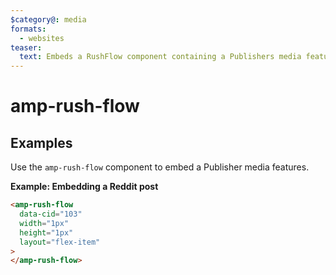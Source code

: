 ```yaml
---
$category@: media
formats:
  - websites
teaser:
  text: Embeds a RushFlow component containing a Publishers media features.
---
```


<!--
Copyright 2020 The AMP HTML Authors. All Rights Reserved.

Licensed under the Apache License, Version 2.0 (the "License");
you may not use this file except in compliance with the License.
You may obtain a copy of the License at

      http://www.apache.org/licenses/LICENSE-2.0

Unless required by applicable law or agreed to in writing, software
distributed under the License is distributed on an "AS-IS" BASIS,
WITHOUT WARRANTIES OR CONDITIONS OF ANY KIND, either express or implied.
See the License for the specific language governing permissions and
limitations under the License.
-->

# amp-rush-flow

## Examples

Use the `amp-rush-flow` component to embed a Publisher media features.

**Example: Embedding a Reddit post**

```html
<amp-rush-flow
  data-cid="103" 
  width="1px" 
  height="1px" 
  layout="flex-item"
>
</amp-rush-flow>
```